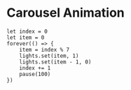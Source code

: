 # Carousel Animation

```blocks
let index = 0
let item = 0
forever(() => {
    item = index % 7
    lights.set(item, 1)
    lights.set(item - 1, 0)
    index += 1
    pause(100)
})
```